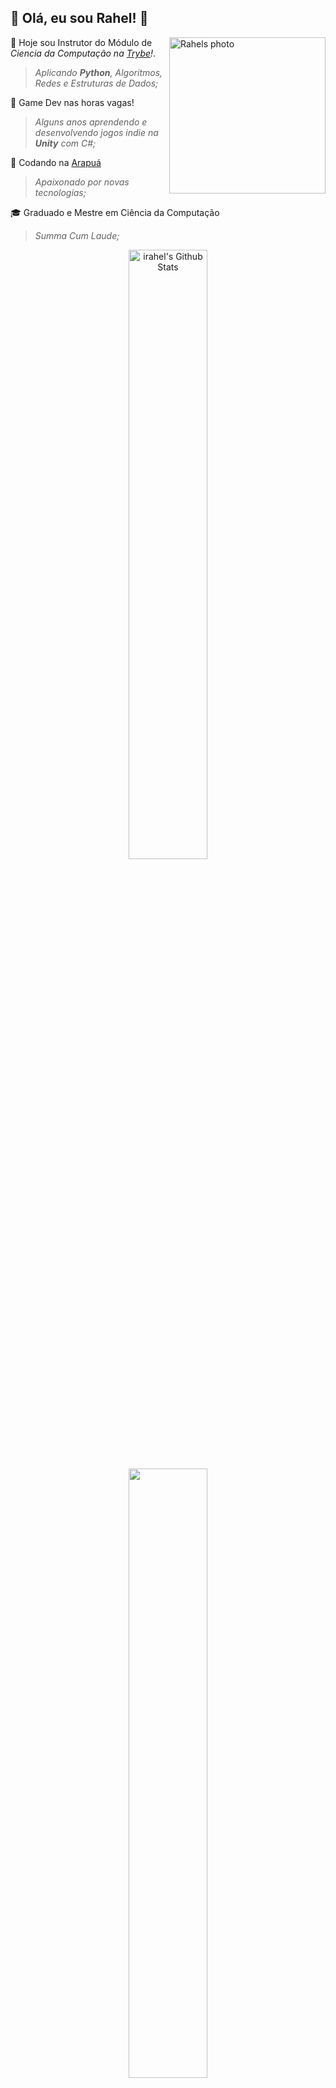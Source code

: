 ## 👋 Olá, eu sou Rahel! 🐍

<img align="right" width="250" alt="Rahels photo" src="https://i.ibb.co/VNYQ2qF/rael-celeste.png"  />

💚 Hoje sou Instrutor do Módulo de *Ciencia da Computação na [Trybe](https://github.com/betrybe)!*.
> _Aplicando **Python**, Algoritmos, Redes e Estruturas de Dados;_

👾 Game Dev nas horas vagas!
> _Alguns anos aprendendo e desenvolvendo jogos indie na **Unity** com C#;_

🐝 Codando na [Arapuá]([https://github.com/betrybe](https://github.com/arapua))
> _Apaixonado por novas tecnologias;_

🎓 Graduado e Mestre em Ciência da Computação
> _Summa Cum Laude;_


<div align="center">
  <a href="https://github.com/irahel">
  <img width="50%" src="https://github-readme-stats.vercel.app/api?username=irahel&include_all_commits=true&count_private=true&show_icons=true&line_height=20&title_color=BB0000&icon_color=BB0000&text_color=D3D3D3&bg_color=0,000000,4A0000" alt="irahel's Github Stats">
  <img width="50%" src="https://github-readme-stats.vercel.app/api/top-langs/?username=irahel&layout=compact&title_color=BB0000&text_color=FFFFFF&bg_color=0,000000,4A0000"/>
</div>
